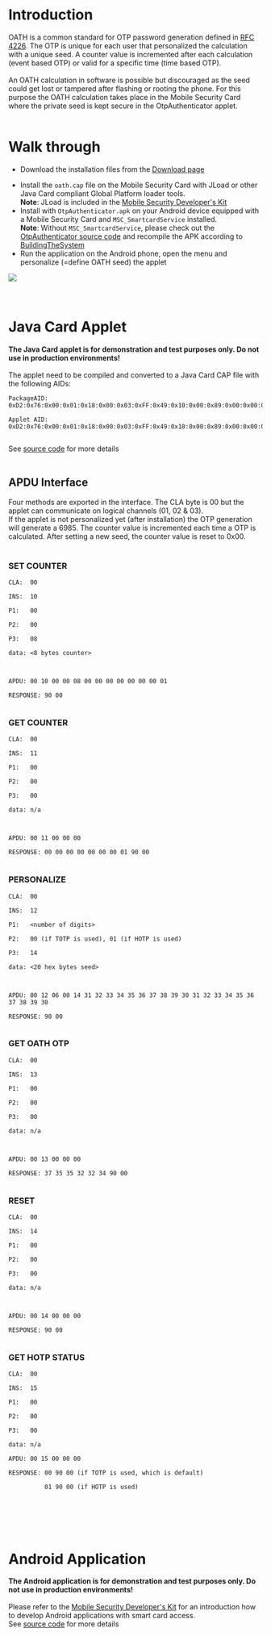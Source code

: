 # Introduction #

OATH is a common standard for OTP password generation defined in [RFC 4226](http://www.ietf.org/rfc/rfc4226.txt). The OTP is unique for each user that personalized the calculation with a unique seed. A counter value is incremented after each calculation (event based OTP) or valid for a specific time (time based OTP).<br><br>
An OATH calculation in software is possible but discouraged as the seed could get lost or tampered after flashing or rooting the phone. For this purpose the OATH calculation takes place in the Mobile Security Card where the private seed is kept secure in the OtpAuthenticator applet.<br>
<br>
<h1>Walk through</h1>
<ul><li>Download the installation files from the <a href='http://seek-for-android.googlecode.com/files/otpauth.tar.gz'>Download page</a>
</li></ul><ul><li>Install the <code>oath.cap</code> file on the Mobile Security Card with JLoad or other Java Card compliant Global Platform loader tools.<br>
<b>Note</b>: JLoad is included in the <a href='https://www.cardsolutions-shop.com/shop/gi-de/'>Mobile Security Developer's Kit</a>
</li><li>Install with <code>OtpAuthenticator.apk</code> on your Android device equipped with a Mobile Security Card and <code>MSC_SmartcardService</code> installed.<br>
<b>Note</b>: Without <code>MSC_SmartcardService</code>, please check out the <a href='http://code.google.com/p/seek-for-android/source/browse/#svn/trunk/applications/OtpAuthenticator/OtpAuthenticator'>OtpAuthenticator source code</a> and recompile the APK according to <a href='http://code.google.com/p/seek-for-android/wiki/BuildingTheSystem'>BuildingTheSystem</a>
</li><li>Run the application on the Android phone, open the menu and personalize (=define OATH seed) the applet</li></ul>

<img src='http://seek-for-android.googlecode.com/svn/wiki/img/OtpAuthenticator.png' />
<br /><br /><br />

<h1>Java Card Applet</h1>
<b>The Java Card applet is for demonstration and test purposes only. Do not use in production environments!</b><br /><br />
The applet need to be compiled and converted to a Java Card CAP file with the following AIDs:<br>
<pre><code>PackageAID: 0xD2:0x76:0x00:0x01:0x18:0x00:0x03:0xFF:0x49:0x10:0x00:0x89:0x00:0x00:0x02:0x00<br>
Applet AID: 0xD2:0x76:0x00:0x01:0x18:0x00:0x03:0xFF:0x49:0x10:0x00:0x89:0x00:0x00:0x02:0x01<br>
</code></pre>
See <a href='http://code.google.com/p/seek-for-android/source/browse/#svn/trunk/applications/OtpAuthenticator/JavaCardApplet'>source code</a> for more details<br>
<br>
<h2>APDU Interface</h2>
Four methods are exported in the interface. The CLA byte is 00 but the applet can communicate on logical channels (01, 02 & 03).<br />
If the applet is not personalized yet (after installation) the OTP generation will generate a 6985. The counter value is incremented each time a OTP is calculated. After setting a new seed, the counter value is reset to 0x00.<br>
<br>
<h3>SET COUNTER</h3>
<pre><code>CLA:  00<br>
INS:  10<br>
P1:   00<br>
P2:   00<br>
P3:   08<br>
data: &lt;8 bytes counter&gt;<br>
<br>
APDU: 00 10 00 00 08 00 00 00 00 00 00 00 01<br>
RESPONSE: 90 00<br>
</code></pre>
<h3>GET COUNTER</h3>
<pre><code>CLA:  00<br>
INS:  11<br>
P1:   00<br>
P2:   00<br>
P3:   00<br>
data: n/a<br>
<br>
APDU: 00 11 00 00 00<br>
RESPONSE: 00 00 00 00 00 00 00 01 90 00<br>
</code></pre>
<h3>PERSONALIZE</h3>
<pre><code>CLA:  00<br>
INS:  12<br>
P1:   &lt;number of digits&gt;<br>
P2:   00 (if TOTP is used), 01 (if HOTP is used)<br>
P3:   14<br>
data: &lt;20 hex bytes seed&gt;<br>
<br>
APDU: 00 12 06 00 14 31 32 33 34 35 36 37 38 39 30 31 32 33 34 35 36 37 38 39 30<br>
RESPONSE: 90 00<br>
</code></pre>
<h3>GET OATH OTP</h3>
<pre><code>CLA:  00<br>
INS:  13<br>
P1:   00<br>
P2:   00<br>
P3:   00<br>
data: n/a<br>
<br>
APDU: 00 13 00 00 00<br>
RESPONSE: 37 35 35 32 32 34 90 00<br>
</code></pre>
<h3>RESET</h3>
<pre><code>CLA:  00<br>
INS:  14<br>
P1:   00<br>
P2:   00<br>
P3:   00<br>
data: n/a<br>
<br>
APDU: 00 14 00 00 00<br>
RESPONSE: 90 00<br>
</code></pre>
<h3>GET HOTP STATUS</h3>
<pre><code>CLA:  00<br>
INS:  15<br>
P1:   00<br>
P2:   00<br>
P3:   00<br>
data: n/a<br>
APDU: 00 15 00 00 00<br>
RESPONSE: 00 90 00 (if TOTP is used, which is default)<br>
          01 90 00 (if HOTP is used)<br>
</code></pre>
<br /><br /><br />

<h1>Android Application</h1>
<b>The Android application is for demonstration and test purposes only. Do not use in production environments!</b><br /><br />
Please refer to the <a href='https://www.cardsolutions-shop.com/shop/gi-de/'>Mobile Security Developer's Kit</a> for an introduction how to develop Android applications with smart card access.<br />
See <a href='http://code.google.com/p/seek-for-android/source/browse/#svn/trunk/applications/OtpAuthenticator/OtpAuthenticator'>source code</a> for more details
